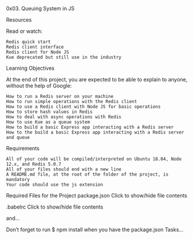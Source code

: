 0x03. Queuing System in JS 

Resources

Read or watch:

    Redis quick start
    Redis client interface
    Redis client for Node JS
    Kue deprecated but still use in the industry

Learning Objectives

At the end of this project, you are expected to be able to explain to anyone, without the help of Google:

    How to run a Redis server on your machine
    How to run simple operations with the Redis client
    How to use a Redis client with Node JS for basic operations
    How to store hash values in Redis
    How to deal with async operations with Redis
    How to use Kue as a queue system
    How to build a basic Express app interacting with a Redis server
    How to the build a basic Express app interacting with a Redis server and queue

Requirements

    All of your code will be compiled/interpreted on Ubuntu 18.04, Node 12.x, and Redis 5.0.7
    All of your files should end with a new line
    A README.md file, at the root of the folder of the project, is mandatory
    Your code should use the js extension

Required Files for the Project
package.json
Click to show/hide file contents

.babelrc
Click to show/hide file contents

and…

Don’t forget to run $ npm install when you have the package.json
Tasks...